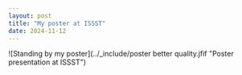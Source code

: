 ```yaml
---
layout: post
title: "My poster at ISSST"
date: 2024-11-12
---
```


![Standing by my poster](../_include/poster better quality.jfif "Poster presentation at ISSST")
